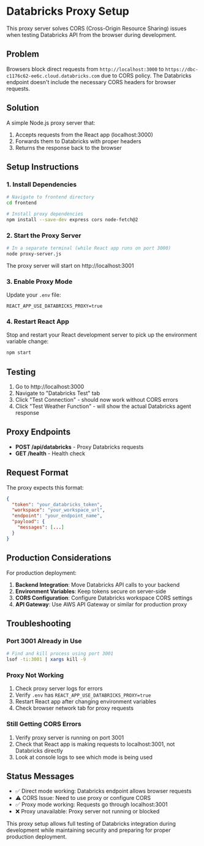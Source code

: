 # Databricks Proxy Setup

This proxy server solves CORS (Cross-Origin Resource Sharing) issues when testing Databricks API from the browser during development.

## Problem
Browsers block direct requests from `http://localhost:3000` to `https://dbc-c1176c62-ee6c.cloud.databricks.com` due to CORS policy. The Databricks endpoint doesn't include the necessary CORS headers for browser requests.

## Solution
A simple Node.js proxy server that:
1. Accepts requests from the React app (localhost:3000)
2. Forwards them to Databricks with proper headers
3. Returns the response back to the browser

## Setup Instructions

### 1. Install Dependencies
```bash
# Navigate to frontend directory
cd frontend

# Install proxy dependencies
npm install --save-dev express cors node-fetch@2
```

### 2. Start the Proxy Server
```bash
# In a separate terminal (while React app runs on port 3000)
node proxy-server.js
```

The proxy server will start on http://localhost:3001

### 3. Enable Proxy Mode
Update your `.env` file:
```env
REACT_APP_USE_DATABRICKS_PROXY=true
```

### 4. Restart React App
Stop and restart your React development server to pick up the environment variable change:
```bash
npm start
```

## Testing

1. Go to http://localhost:3000
2. Navigate to "Databricks Test" tab
3. Click "Test Connection" - should now work without CORS errors
4. Click "Test Weather Function" - will show the actual Databricks agent response

## Proxy Endpoints

- **POST /api/databricks** - Proxy Databricks requests
- **GET /health** - Health check

## Request Format

The proxy expects this format:
```json
{
  "token": "your_databricks_token",
  "workspace": "your_workspace_url", 
  "endpoint": "your_endpoint_name",
  "payload": {
    "messages": [...]
  }
}
```

## Production Considerations

For production deployment:
1. **Backend Integration**: Move Databricks API calls to your backend
2. **Environment Variables**: Keep tokens secure on server-side
3. **CORS Configuration**: Configure Databricks workspace CORS settings
4. **API Gateway**: Use AWS API Gateway or similar for production proxy

## Troubleshooting

### Port 3001 Already in Use
```bash
# Find and kill process using port 3001
lsof -ti:3001 | xargs kill -9
```

### Proxy Not Working
1. Check proxy server logs for errors
2. Verify `.env` has `REACT_APP_USE_DATABRICKS_PROXY=true`
3. Restart React app after changing environment variables
4. Check browser network tab for proxy requests

### Still Getting CORS Errors
1. Verify proxy server is running on port 3001
2. Check that React app is making requests to localhost:3001, not Databricks directly
3. Look at console logs to see which mode is being used

## Status Messages

- ✅ Direct mode working: Databricks endpoint allows browser requests
- ⚠️ CORS Issue: Need to use proxy or configure CORS
- ✅ Proxy mode working: Requests go through localhost:3001
- ❌ Proxy unavailable: Proxy server not running or blocked

This proxy setup allows full testing of Databricks integration during development while maintaining security and preparing for proper production deployment.